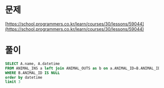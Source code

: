 # 문제

[https://school.programmers.co.kr/learn/courses/30/lessons/59044](https://school.programmers.co.kr/learn/courses/30/lessons/59044)

# 풀이

```sql
SELECT A.name, A.datetime
FROM ANIMAL_INS a left join ANIMAL_OUTS as b on a.ANIMAL_ID=B.ANIMAL_ID
WHERE B.ANIMAL_ID IS NULL
order by datetime
limit 3
```